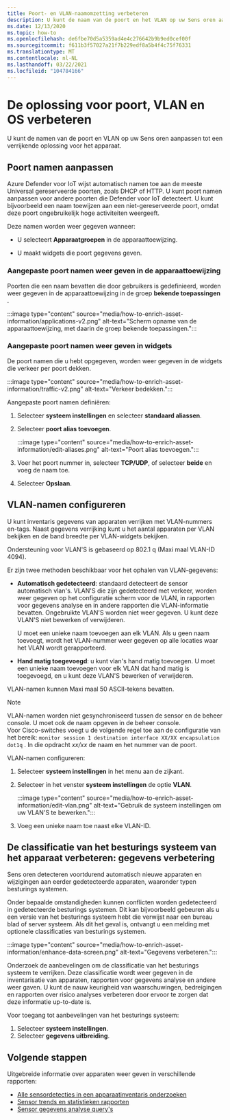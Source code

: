 ```yaml
---
title: Poort- en VLAN-naamomzetting verbeteren
description: U kunt de naam van de poort en het VLAN op uw Sens oren aanpassen aan de resolutie van een apparaat.
ms.date: 12/13/2020
ms.topic: how-to
ms.openlocfilehash: de6fbe70d5a5359ad4e4c276642b9b9ed0cef00f
ms.sourcegitcommit: f611b3f57027a21f7b229edf8a5b4f4c75f76331
ms.translationtype: MT
ms.contentlocale: nl-NL
ms.lasthandoff: 03/22/2021
ms.locfileid: "104784166"
---
```

# <a name="enhance-port-vlan-and-os-resolution"></a>De oplossing voor poort, VLAN en OS verbeteren

U kunt de namen van de poort en VLAN op uw Sens oren aanpassen tot een verrijkende oplossing voor het apparaat.

## <a name="customize-port-names"></a>Poort namen aanpassen

Azure Defender voor IoT wijst automatisch namen toe aan de meeste Universal gereserveerde poorten, zoals DHCP of HTTP. U kunt poort namen aanpassen voor andere poorten die Defender voor IoT detecteert. U kunt bijvoorbeeld een naam toewijzen aan een niet-gereserveerde poort, omdat deze poort ongebruikelijk hoge activiteiten weergeeft.

Deze namen worden weer gegeven wanneer:

  - U selecteert **Apparaatgroepen** in de apparaattoewijzing.

  - U maakt widgets die poort gegevens geven.

### <a name="view-custom-port-names-in-the-device-map"></a>Aangepaste poort namen weer geven in de apparaattoewijzing

Poorten die een naam bevatten die door gebruikers is gedefinieerd, worden weer gegeven in de apparaattoewijzing in de groep **bekende toepassingen** .

:::image type="content" source="media/how-to-enrich-asset-information/applications-v2.png" alt-text="Scherm opname van de apparaattoewijzing, met daarin de groep bekende toepassingen.":::

### <a name="view-custom-port-names-in-widgets"></a>Aangepaste poort namen weer geven in widgets

De poort namen die u hebt opgegeven, worden weer gegeven in de widgets die verkeer per poort dekken.

:::image type="content" source="media/how-to-enrich-asset-information/traffic-v2.png" alt-text="Verkeer bedekken.":::

Aangepaste poort namen definiëren:

1. Selecteer **systeem instellingen** en selecteer **standaard aliassen**.

2. Selecteer **poort alias toevoegen**.

    :::image type="content" source="media/how-to-enrich-asset-information/edit-aliases.png" alt-text="Poort alias toevoegen.":::

3. Voer het poort nummer in, selecteer **TCP/UDP**, of selecteer **beide** en voeg de naam toe.

4. Selecteer **Opslaan**.

## <a name="configure-vlan-names"></a>VLAN-namen configureren

U kunt inventaris gegevens van apparaten verrijken met VLAN-nummers en-tags. Naast gegevens verrijking kunt u het aantal apparaten per VLAN bekijken en de band breedte per VLAN-widgets bekijken.

Ondersteuning voor VLAN'S is gebaseerd op 802.1 q (Maxi maal VLAN-ID 4094).

Er zijn twee methoden beschikbaar voor het ophalen van VLAN-gegevens:

- **Automatisch gedetecteerd**: standaard detecteert de sensor automatisch vlan's. VLAN'S die zijn gedetecteerd met verkeer, worden weer gegeven op het configuratie scherm voor de VLAN, in rapporten voor gegevens analyse en in andere rapporten die VLAN-informatie bevatten. Ongebruikte VLAN'S worden niet weer gegeven. U kunt deze VLAN'S niet bewerken of verwijderen. 

  U moet een unieke naam toevoegen aan elk VLAN. Als u geen naam toevoegt, wordt het VLAN-nummer weer gegeven op alle locaties waar het VLAN wordt gerapporteerd.

- **Hand matig toegevoegd**: u kunt vlan's hand matig toevoegen. U moet een unieke naam toevoegen voor elk VLAN dat hand matig is toegevoegd, en u kunt deze VLAN'S bewerken of verwijderen.

VLAN-namen kunnen Maxi maal 50 ASCII-tekens bevatten.

> [!NOTE]
> VLAN-namen worden niet gesynchroniseerd tussen de sensor en de beheer console. U moet ook de naam opgeven in de beheer console.  
Voor Cisco-switches voegt u de volgende regel toe aan de configuratie van het bereik: `monitor session 1 destination interface XX/XX encapsulation dot1q` . In die opdracht *xx/xx* de naam en het nummer van de poort.

VLAN-namen configureren:

1. Selecteer **systeem instellingen** in het menu aan de zijkant.

2. Selecteer in het venster **systeem instellingen** de optie **VLAN**.

    :::image type="content" source="media/how-to-enrich-asset-information/edit-vlan.png" alt-text="Gebruik de systeem instellingen om uw VLAN'S te bewerken.":::

3. Voeg een unieke naam toe naast elke VLAN-ID.

## <a name="improve-device-operating-system-classification-data-enhancement"></a>De classificatie van het besturings systeem van het apparaat verbeteren: gegevens verbetering

Sens oren detecteren voortdurend automatisch nieuwe apparaten en wijzigingen aan eerder gedetecteerde apparaten, waaronder typen besturings systemen.

Onder bepaalde omstandigheden kunnen conflicten worden gedetecteerd in gedetecteerde besturings systemen. Dit kan bijvoorbeeld gebeuren als u een versie van het besturings systeem hebt die verwijst naar een bureau blad of server systeem. Als dit het geval is, ontvangt u een melding met optionele classificaties van besturings systemen.

:::image type="content" source="media/how-to-enrich-asset-information/enhance-data-screen.png" alt-text="Gegevens verbeteren.":::

Onderzoek de aanbevelingen om de classificatie van het besturings systeem te verrijken. Deze classificatie wordt weer gegeven in de inventarisatie van apparaten, rapporten voor gegevens analyse en andere weer gaven. U kunt de nauw keurigheid van waarschuwingen, bedreigingen en rapporten over risico analyses verbeteren door ervoor te zorgen dat deze informatie up-to-date is.

Voor toegang tot aanbevelingen van het besturings systeem:

1. Selecteer **systeem instellingen**.
1. Selecteer **gegevens uitbreiding**.

## <a name="next-steps"></a>Volgende stappen

Uitgebreide informatie over apparaten weer geven in verschillende rapporten:

- [Alle sensordetecties in een apparaatinventaris onderzoeken](how-to-investigate-sensor-detections-in-a-device-inventory.md)
- [Sensor trends en statistieken rapporten](how-to-create-trends-and-statistics-reports.md)
- [Sensor gegevens analyse query's](how-to-create-data-mining-queries.md)
